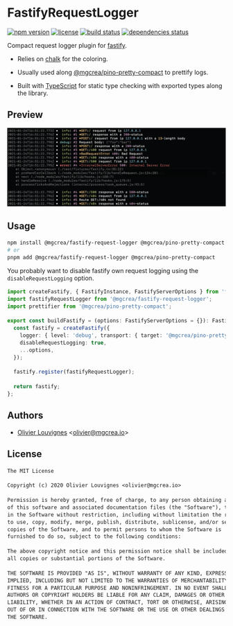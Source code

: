 # FastifyRequestLogger

[![npm version](https://img.shields.io/npm/v/@mgcrea/fastify-request-logger.svg)](https://github.com/mgcrea/fastify-request-logger/releases)
[![license](https://img.shields.io/npm/l/@mgcrea/fastify-request-logger)](https://tldrlegal.com/license/mit-license)
[![build status](https://img.shields.io/github/actions/workflow/status/mgcrea/fastify-request-logger/main.yml?branch=master)](https://github.com/mgcrea/fastify-request-logger/actions)
[![dependencies status](https://img.shields.io/depfu/dependencies/github/mgcrea/fastify-request-logger)](https://depfu.com/github/mgcrea/fastify-request-logger)

Compact request logger plugin for [fastify](https://github.com/fastify/fastify).

- Relies on [chalk](https://github.com/chalk/chalk) for the coloring.

- Usually used along [@mgcrea/pino-pretty-compact](https://github.com/mgcrea/pino-pretty-compact) to prettify logs.

- Built with [TypeScript](https://www.typescriptlang.org/) for static type checking with exported types along the
  library.

## Preview

<p align="left">
  <img src="https://raw.githubusercontent.com/mgcrea/fastify-request-logger/master/docs/preview.png" alt="Preview" />
</p>

## Usage

```bash
npm install @mgcrea/fastify-request-logger @mgcrea/pino-pretty-compact --save
# or
pnpm add @mgcrea/fastify-request-logger @mgcrea/pino-pretty-compact
```

You probably want to disable fastify own request logging using the `disableRequestLogging` option.

```ts
import createFastify, { FastifyInstance, FastifyServerOptions } from 'fastify';
import fastifyRequestLogger from '@mgcrea/fastify-request-logger';
import prettifier from '@mgcrea/pino-pretty-compact';

export const buildFastify = (options: FastifyServerOptions = {}): FastifyInstance => {
  const fastify = createFastify({
    logger: { level: 'debug', transport: { target: '@mgcrea/pino-pretty-compact', options: {} } },
    disableRequestLogging: true,
    ...options,
  });

  fastify.register(fastifyRequestLogger);

  return fastify;
};
```

## Authors

- [Olivier Louvignes](https://github.com/mgcrea) <<olivier@mgcrea.io>>

## License

```txt
The MIT License

Copyright (c) 2020 Olivier Louvignes <olivier@mgcrea.io>

Permission is hereby granted, free of charge, to any person obtaining a copy
of this software and associated documentation files (the "Software"), to deal
in the Software without restriction, including without limitation the rights
to use, copy, modify, merge, publish, distribute, sublicense, and/or sell
copies of the Software, and to permit persons to whom the Software is
furnished to do so, subject to the following conditions:

The above copyright notice and this permission notice shall be included in
all copies or substantial portions of the Software.

THE SOFTWARE IS PROVIDED "AS IS", WITHOUT WARRANTY OF ANY KIND, EXPRESS OR
IMPLIED, INCLUDING BUT NOT LIMITED TO THE WARRANTIES OF MERCHANTABILITY,
FITNESS FOR A PARTICULAR PURPOSE AND NONINFRINGEMENT. IN NO EVENT SHALL THE
AUTHORS OR COPYRIGHT HOLDERS BE LIABLE FOR ANY CLAIM, DAMAGES OR OTHER
LIABILITY, WHETHER IN AN ACTION OF CONTRACT, TORT OR OTHERWISE, ARISING FROM,
OUT OF OR IN CONNECTION WITH THE SOFTWARE OR THE USE OR OTHER DEALINGS IN
THE SOFTWARE.
```
